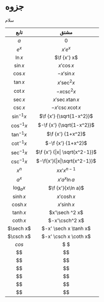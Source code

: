 # جزوه
سلام
$$\DeclareMathOperator{\sech}{sech}$$
$$\DeclareMathOperator{\csch}{csch}$$


| تابع | مشتق |
|:---:|:---:|
| $a$ | $0$ |
| $e^x$ | $x'e^x$ |
| $\ln x$ | $\f {x'} x$ |
| $\sin x$ | $x'\cos x$ |
| $\cos x$ | $-x'\sin x$ |
| $\tan x$ | $x'\sec^2x$ |
| $\cot x$ | $-x \csc^2 x$ |
| $\sec x$ | $x'\sec x \tan x$ |
| $\csc x$ | $-x'\csc x \cot x$ |
| $\sin^{-1}x$ | $\f {x'} {\sqrt{1-x^2}}$ |
| $\cos^{-1}x$ | $-\f {x'} {\sqrt{1-x^2}}$ |
| $\tan^{-1}x$ | $\f {x'} {1+x^2}$ |
| $\cot^{-1}x$ | $-\f {x'} {1+x^2}$ |
| $\sec^{-1}x$ | $\f {x'} {\|x\| \sqrt{x^2-1}}$ |
| $\csc^{-1}x$ | $-\f{x'}{\|x\|\sqrt{x^2-1}}$ |
| $x^n$ | $xx'x^{n-1}$ |
| $a^x$ | $x'a^x\ln a$ |
| $\log_a x$ | $\f {x'}{x\ln a}$ |
| $\sinh x$ | $x'\cosh x$ |
| $\cosh x$ | $x' \sinh x$ |
| $\tanh x$ | $x'\sech ^2 x$ |
| $\coth x$ | $-x'\csch^2 x$ |
| $\sech x$ | $-x' \sech x \tanh x$ |
| $\csch x$ | $-x' \csch x \coth x$ |
| $cos$ | $  $ |
| $$ | $$ |
| $$ | $$ |
| $$ | $$ |
| $$ | $$ |
| $$ | $$ |
| $$ | $$ |